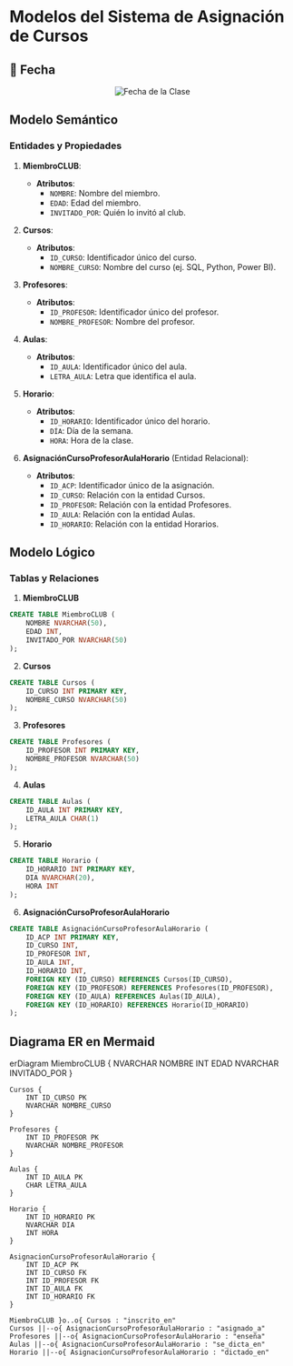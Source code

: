 # Modelos del Sistema de Asignación de Cursos

## 📅 Fecha
<div align="center"> <img src="https://img.shields.io/badge/Fecha-05%20de%20Diciembre%20de%202024-blue?style=for-the-badge" alt="Fecha de la Clase"/> </div>

## Modelo Semántico

### Entidades y Propiedades

1. **MiembroCLUB**:
   - **Atributos**: 
     - `NOMBRE`: Nombre del miembro.
     - `EDAD`: Edad del miembro.
     - `INVITADO_POR`: Quién lo invitó al club.

2. **Cursos**:
   - **Atributos**:
     - `ID_CURSO`: Identificador único del curso.
     - `NOMBRE_CURSO`: Nombre del curso (ej. SQL, Python, Power BI).

3. **Profesores**:
   - **Atributos**:
     - `ID_PROFESOR`: Identificador único del profesor.
     - `NOMBRE_PROFESOR`: Nombre del profesor.

4. **Aulas**:
   - **Atributos**:
     - `ID_AULA`: Identificador único del aula.
     - `LETRA_AULA`: Letra que identifica el aula.

5. **Horario**:
   - **Atributos**:
     - `ID_HORARIO`: Identificador único del horario.
     - `DÍA`: Día de la semana.
     - `HORA`: Hora de la clase.

6. **AsignaciónCursoProfesorAulaHorario** (Entidad Relacional):
   - **Atributos**:
     - `ID_ACP`: Identificador único de la asignación.
     - `ID_CURSO`: Relación con la entidad Cursos.
     - `ID_PROFESOR`: Relación con la entidad Profesores.
     - `ID_AULA`: Relación con la entidad Aulas.
     - `ID_HORARIO`: Relación con la entidad Horarios.

## Modelo Lógico

### Tablas y Relaciones

1. **MiembroCLUB**
```sql
CREATE TABLE MiembroCLUB (
    NOMBRE NVARCHAR(50),
    EDAD INT,
    INVITADO_POR NVARCHAR(50)
);
```

2. **Cursos**
```sql
CREATE TABLE Cursos (
    ID_CURSO INT PRIMARY KEY,
    NOMBRE_CURSO NVARCHAR(50)
);
```

3. **Profesores**
```sql
CREATE TABLE Profesores (
    ID_PROFESOR INT PRIMARY KEY,
    NOMBRE_PROFESOR NVARCHAR(50)
);
```

4. **Aulas**
```sql
CREATE TABLE Aulas (
    ID_AULA INT PRIMARY KEY,
    LETRA_AULA CHAR(1)
);
```

5. **Horario**
```sql
CREATE TABLE Horario (
    ID_HORARIO INT PRIMARY KEY,
    DIA NVARCHAR(20),
    HORA INT
);
```

6. **AsignaciónCursoProfesorAulaHorario**
```sql
CREATE TABLE AsignaciónCursoProfesorAulaHorario (
    ID_ACP INT PRIMARY KEY,
    ID_CURSO INT,
    ID_PROFESOR INT,
    ID_AULA INT,
    ID_HORARIO INT,
    FOREIGN KEY (ID_CURSO) REFERENCES Cursos(ID_CURSO),
    FOREIGN KEY (ID_PROFESOR) REFERENCES Profesores(ID_PROFESOR),
    FOREIGN KEY (ID_AULA) REFERENCES Aulas(ID_AULA),
    FOREIGN KEY (ID_HORARIO) REFERENCES Horario(ID_HORARIO)
);
```

## Diagrama ER en Mermaid
<div class="mermaid">
erDiagram
    MiembroCLUB {
        NVARCHAR NOMBRE
        INT EDAD
        NVARCHAR INVITADO_POR
    }

    Cursos {
        INT ID_CURSO PK
        NVARCHAR NOMBRE_CURSO
    }

    Profesores {
        INT ID_PROFESOR PK
        NVARCHAR NOMBRE_PROFESOR
    }

    Aulas {
        INT ID_AULA PK
        CHAR LETRA_AULA
    }

    Horario {
        INT ID_HORARIO PK
        NVARCHAR DIA
        INT HORA
    }

    AsignacionCursoProfesorAulaHorario {
        INT ID_ACP PK
        INT ID_CURSO FK
        INT ID_PROFESOR FK
        INT ID_AULA FK
        INT ID_HORARIO FK
    }

    MiembroCLUB }o..o{ Cursos : "inscrito_en"
    Cursos ||--o{ AsignacionCursoProfesorAulaHorario : "asignado_a"
    Profesores ||--o{ AsignacionCursoProfesorAulaHorario : "enseña"
    Aulas ||--o{ AsignacionCursoProfesorAulaHorario : "se_dicta_en"
    Horario ||--o{ AsignacionCursoProfesorAulaHorario : "dictado_en"
</div>

<script src="https://cdn.jsdelivr.net/npm/mermaid/dist/mermaid.min.js"></script>
<script>
    mermaid.initialize({ startOnLoad: true });
</script>
